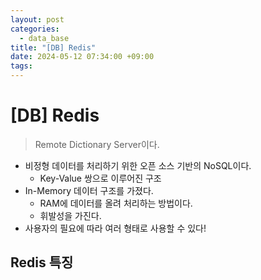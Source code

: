 ```yaml
---
layout: post
categories:
  - data_base
title: "[DB] Redis"
date: 2024-05-12 07:34:00 +09:00
tags:
---
```

# \[DB] Redis

>Remote Dictionary Server이다. 

- 비정형 데이터를 처리하기 위한 오픈 소스 기반의 NoSQL이다.
	- Key-Value 쌍으로 이루어진 구조
- In-Memory 데이터 구조를 가졌다.
	- RAM에 데이터를 올려 처리하는 방법이다.
	- 휘발성을 가진다.
- 사용자의 필요에 따라 여러 형태로 사용할 수 있다!

## Redis 특징
